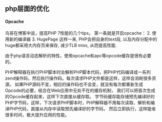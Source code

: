 ## php层面的优化

#### Opcache


鸟哥在博客中说，提高PHP 7性能的几个tips，
第一条就是开启opcache：
2. 使用新的编译器
3. HugePage  这样一来, PHP会把自身的text段, 以及内存分配中的huge都采用大内存页来保存, 减少TLB miss, 从而提高性能.

由于php语言动态解析的特性，使用opcache和apc等opcode缓存是很有必要的。

PHP解释器在执行PHP脚本时会解析PHP脚本代码，把PHP代码编译成一系列zend操作码，然后执行操作码。每次请求PHP文件都是这样，这样会消耗很多资源。
如果PHP源码不变，相应的操作码也不会变，就没有每次都重新生成Opcode的必要，结合在Web应用中无处不在的缓存机制，
我们可以把首次生成的Opcode缓存起来，这样下次直接从缓存取。
字节码缓存能存储预先编译好的PHP字节码，这样，下次请求PHP脚本时，PHP解释器不用每次读取、解析和编译PHP代码，直接从内存中读取预先编译好的字节码，
然后立即执行，这样能省很多时间，极大提升应用的性能。

